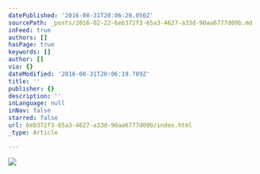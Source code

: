 ```yaml
---
datePublished: '2016-08-31T20:06:20.050Z'
sourcePath: _posts/2016-02-22-6eb372f3-65a3-4627-a33d-90aa6777d09b.md
inFeed: true
authors: []
hasPage: true
keywords: []
author: []
via: {}
dateModified: '2016-08-31T20:06:19.789Z'
title: ''
publisher: {}
description: ''
inLanguage: null
inNav: false
starred: false
url: 6eb372f3-65a3-4627-a33d-90aa6777d09b/index.html
_type: Article

---
```

![](https://the-grid-user-content.s3-us-west-2.amazonaws.com/4fff54b5-2a4c-447d-9592-0b1418ba90a2.jpg)